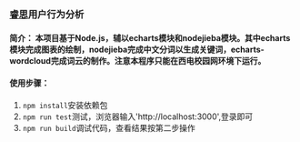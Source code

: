 ### [睿思](http://rs.xidian.edu.cn/portal.php)用户行为分析
#### 简介： 本项目基于Node.js，辅以echarts模块和nodejieba模块。其中echarts模块完成图表的绘制，nodejieba完成中文分词以生成关键词，echarts-wordcloud完成词云的制作。**注意本程序只能在西电校园网环境下运行。**
#### 使用步骤：
1. `npm install`安装依赖包
2. `npm run test`测试，浏览器输入'http://localhost:3000',登录即可
3. `npm run build`调试代码，查看结果按第二步操作
